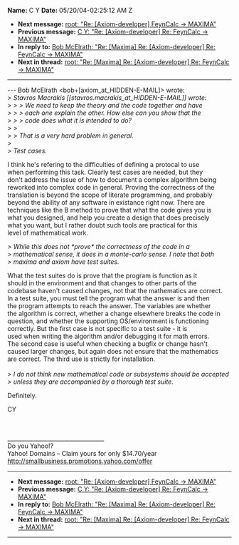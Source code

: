 **Name:** C Y
**Date:** 05/20/04-02:25:12 AM Z

  - **Next message:** [root: "Re: [Axiom-developer] FeynCalc -\>
    MAXIMA"](0214.html)
  - **Previous message:** [C Y: "Re: [Axiom-developer] Re:
    FeynCalc -\> MAXIMA"](0212.html)
  - **In reply to:** [Bob McElrath: "Re: [Maxima] Re:
    [Axiom-developer] Re: FeynCalc -\> MAXIMA"](0210.html)
  - **Next in thread:** [root: "Re: [Maxima] Re:
    [Axiom-developer] Re: FeynCalc -\> MAXIMA"](0216.html)

-----

\--- Bob McElrath
\<bob+[axiom_at_HIDDEN-E-MAIL]\>
wrote:  
*\> Stavros Macrakis
[[stavros.macrakis_at_HIDDEN-E-MAIL]]
wrote:*  
*\> \> \> We need to keep the theory and the code together and have*  
*\> \> \> each one explain the other. How else can you show that the*  
*\> \> \> code does what it is intended to do?*  
*\> \>*  
*\> \> That is a very hard problem in general.*  
*\>*  
*\> Test cases.*  

I think he's refering to the difficulties of defining a protocal to
use  
when performing this task. Clearly test cases are needed, but they  
don't address the issue of how to document a complex algorithm being  
reworked into complex code in general. Proving the correctness of the  
translation is beyond the scope of literate programming, and probably  
beyond the ability of any software in existance right now. There are  
techniques like the B method to prove that what the code gives you is  
what you designed, and help you create a design that does precisely  
what you want, but I rather doubt such tools are practical for this  
level of mathematical work.  

*\> While this does not \*prove\* the correctness of the code in a*  
*\> mathematical sense, it does in a monte-carlo sense. I note that
both*  
*\> maxima and axiom have test suites.*  

What the test suites do is prove that the program is function as it  
should in the environment and that changes to other parts of the  
codebase haven't caused changes, not that the mathematics are correct.  
In a test suite, you must tell the program what the answer is and then  
the program attempts to reach the answer. The variables are whether  
the algorithm is correct, whether a change elsewhere breaks the code
in  
question, and whether the supporting OS/environment is functioning  
correctly. But the first case is not specific to a test suite - it is  
used when writing the algorithm and/or debugging it for math errors.  
The second case is useful when checking a bugfix or change hasn't  
caused larger changes, but again does not ensure that the mathematics  
are correct. The third use is strictly for installation.  
   
*\> I do not think new mathematical code or subsystems should be
accepted*  
*\> unless they are accompanied by a thorough test suite.*  

Definitely.  

CY  

          
                  
\_\_\_\_\_\_\_\_\_\_\_\_\_\_\_\_\_\_\_\_\_\_\_\_\_\_\_\_\_\_\_\_\_\_  
Do you Yahoo\!?  
Yahoo\! Domains – Claim yours for only $14.70/year  
<http://smallbusiness.promotions.yahoo.com/offer>  

-----

  - **Next message:** [root: "Re: [Axiom-developer] FeynCalc -\>
    MAXIMA"](0214.html)
  - **Previous message:** [C Y: "Re: [Axiom-developer] Re:
    FeynCalc -\> MAXIMA"](0212.html)
  - **In reply to:** [Bob McElrath: "Re: [Maxima] Re:
    [Axiom-developer] Re: FeynCalc -\> MAXIMA"](0210.html)
  - **Next in thread:** [root: "Re: [Maxima] Re:
    [Axiom-developer] Re: FeynCalc -\> MAXIMA"](0216.html)

-----

